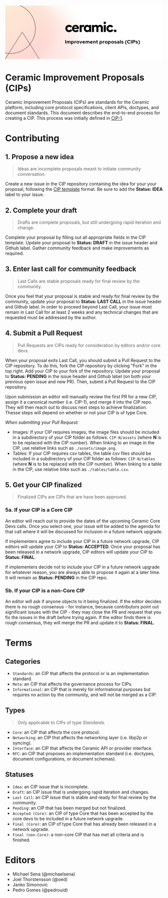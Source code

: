 ![cip-readme-image](assets/general/cip.png)
# Ceramic Improvement Proposals (CIPs)

Ceramic Improvement Proposals (CIPs) are standards for the Ceramic platform, including core protocol specifications, client APIs, doctypes, and document standards. This document describes the end-to-end process for creating a CIP. This process was initially defined in [CIP-1](https://github.com/ceramicnetwork/CIP/issues/1).

# Contributing

## 1. Propose a new idea

> Ideas are incomplete proposals meant to initiate community conversation.

Create a new issue in the CIP repository containing the idea for your your proposal, following the [CIP template](https://github.com/ceramicnetwork/CIP/issues/new?assignees=&labels=&template=new-cip.md&title=) format. Be sure to add the **Status: IDEA** label to your issue.

## 2. Complete your draft

> Drafts are complete proposals, but still undergoing rapid iteration and change.

Complete your proposal by filling out all appropriate fields in the CIP template. Update your proposal to **Status: DRAFT** in the issue header and Github label. Gather community feedback and make improvements as required.

## 3. Enter last call for community feedback

> Last Calls are stable proposals ready for final review by the community.

Once you feel that your proposal is stable and ready for final review by the community, update your proposal to **Status: LAST CALL** in the issue header and Github label. In order to proceed beyond Last Call, your issue must remain in Last Call for at least 2 weeks and any technical changes that are requested must be addressed by the author.

## 4. Submit a Pull Request

> Pull Requests are CIPs ready for consideration by editors and/or core devs.

When your proposal exits Last Call, you should submit a Pull Request to the CIP repository. To do this, fork the CIP repository by clicking "Fork" in the top right. Add your CIP to your fork of the repository. Update your proposal to **Status: PENDING** in the issue header and Github label (on both your previous open issue and new PR). Then, submit a Pull Request to the CIP repository.

Upon submission an editor will manually review the first PR for a new CIP, assign it a canonical number (i.e. CIP-1), and merge it into the CIP repo. They will then reach out to discuss next steps to achieve finalization. Thesse steps will depend on whether or not your CIP is of type Core.

*When submitting your Pull Request:*

- Images: If your CIP requires images, the image files should be included in a subdirectory of your CIP folder as follows: `CIP-N/assets` (where **N** is to be replaced with the CIP number). When linking to an image in the CIP, use relative links such as `./assets/image.png`.
- Tables: If your CIP requires csv tables, the table csv files should be included in a subdirectory of your CIP folder as follows: `CIP-N/tables` (where **N** is to be replaced with the CIP number). When linking to a table in the CIP, use relative links such as `./tables/table.csv`.

## 5. Get your CIP finalized

> Finalized CIPs are CIPs that are have been approved.

### 5a. If your CIP is a Core CIP

An editor will reach out to provide the dates of the upcoming Ceramic Core Devs calls. Once you select one, your issue will be added to the agenda for that call where it will be discussed for inclusion in a future network upgrade. 

If implementers agree to include your CIP in a future network upgrade, CIP editors will update your CIP to **Status: ACCEPTED**. Once your proposal has been released in a network upgrade, CIP editors will update your CIP to **Status: FINAL**.

If implementers decide not to include your CIP in a future network upgrade for whatever reason, you are always able to propose it again at a later time. It will remain as **Status: PENDING** in the CIP repo.

### 5b. If your CIP is a non-Core CIP

An editor will ask if anyone objects to it being finalized. If the editor decides there is no rough consensus - for instance, because contributors point out significant issues with the CIP - they may close the PR and request that you fix the issues in the draft before trying again. If the editor finds there is rough consensus, they will merge the PR and update it to **Status: FINAL**.

# Terms

## Categories

- `Standards`: an CIP that affects the protocol or is an implementation standard.
- `Meta`: an CIP that affects the governance process for CIPs.
- `Informational`: an CIP that is merely for informational purposes but requires no action by the community, and will not be merged as a CIP.

## Types

> Only applicable to CIPs of type *Standards*.

- `Core`: an CIP that affects the core protocol.
- `Networking`: an CIP thst affects the networking layer (i.e. libp2p or syncing).
- `Interface`: an CIP that affects the Ceramic API or provider interface.
- `RFC`: an CIP that proposes an implementation standard (i.e. doctypes, document configurations, or document schemas).

## Statuses

- `Idea`: an CIP issue that is incomplete.
- `Draft`: an CIP issue that is undergoing rapid iteration and changes.
- `Last Call`: an CIP issue that is stable and ready for final review by the community.
- `Pending`: an CIP that has been merged but not finalized.
- `Accepted (Core)`: an CIP of type Core that has been accepted by the core devs to be included in a future network upgrade.
- `Final (Core)`: an CIP of type Core that has already been released in a network upgrade.
- `Final (non-Core)`: a non-core CIP that has met all criteria and is finished.

# Editors
- Michael Sena (@michaelsena)
- Joel Thorstensson (@oed)
- Janko Simonovic
- Pedro Gomes (@pedrouid)
